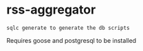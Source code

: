 # rss-aggregator

`sqlc generate to generate the db scripts`

Requires goose and postgresql to be installed
